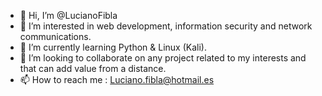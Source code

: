 - 👋 Hi, I’m @LucianoFibla
- 👀 I’m interested in web development, information security and network communications.
- 🌱 I’m currently learning Python & Linux (Kali).
- 💞️ I’m looking to collaborate on any project related to my interests and that can add value from a distance.
- 📫 How to reach me : Luciano.fibla@hotmail.es

<!---
LucianoFibla/LucianoFibla is a ✨ special ✨ repository because its `README.md` (this file) appears on your GitHub profile.
You can click the Preview link to take a look at your changes.
--->
